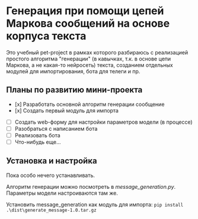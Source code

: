 # Генерация при помощи цепей Маркова сообщений на основе корпуса текста 

Это учебный pet-project в рамках которого разбираюсь с реализацией простого алгоритма "генерации" (в кавычках, т.к. в основе цепи Маркова, а не какая-то нейросеть) текста, созданием отдельных модулей для импортирования, бота для телеги и пр.

## Планы по развитию мини-проекта
- [х] Разработать основной алгоритм генерации сообщение
- [х] Создать первый модуль для импорта
- [ ] Создать web-форму для настройки параметров модели (в процессе)
- [ ] Разобраться с написанием бота 
- [ ] Реализовать бота 
- [ ] Что-нибудь еще...

## Установка и настройка
Пока особо нечего устанавливать. 

Алгоритм генерации можно посмотреть в _message_generation.py_. Параметры модели настроиваются там же.

Установить message_generation как модуль для импорта: `pip install .\dist\generate_message-1.0.tar.gz`